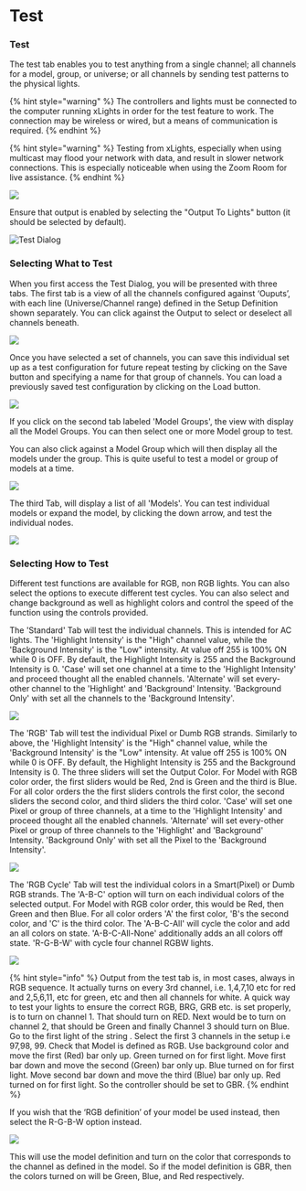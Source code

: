 # Test

### Test

The test tab enables you to test anything from a single channel; all channels for a model, group, or universe; or all channels by sending test patterns to the physical lights.

{% hint style="warning" %}
The controllers and lights must be connected to the computer running xLights in order for the test feature to work.  The connection may be wireless or wired, but a means of communication is required.
{% endhint %}

{% hint style="warning" %}
Testing from xLights, especially when using multicast may flood your network with data, and result in slower network connections.  This is especially noticeable when using the Zoom Room for live assistance.
{% endhint %}

![](https://lh5.googleusercontent.com/0Dm4AzgxkGb-lfbRgygMuSwoOJ0K0UiRCaOJljoXv5qhFzxBO-nTPhZVS4Rm3QdmNTy8taq2gHSnbWRL8vGZbdlNBctKmISkDPfe5o3zRjA89QL0J4qOTBqUqaWi2MwiXY66R0Rh)

Ensure that output is enabled by selecting the "Output To Lights" button \(it should be selected by default\). 

![Test Dialog](../../../.gitbook/assets/image%20%28763%29.png)

### Selecting What to Test

When you first access the Test Dialog, you will be presented with three tabs. The first tab is a view of all the channels configured against  ‘Ouputs’, with each line \(Universe/Channel range\) defined in the Setup Definition shown separately. You can click against the Output to select or deselect all channels beneath.

![](../../../.gitbook/assets/image%20%28759%29.png)

Once you have selected a set of channels, you can save this individual set up as a test configuration for future repeat testing by clicking on the Save button and specifying a name for that group of channels. You can load a previously saved test configuration by clicking on the Load button.

![](../../../.gitbook/assets/image%20%28651%29.png)

If you click on the second tab labeled 'Model Groups', the view with display all the Model Groups. You can then select one or more Model group to test.

You can also click against a Model Group which will then display all the models under the group. This is quite useful to test a model or group of models at a time.

![](../../../.gitbook/assets/image%20%28733%29.png)

The third Tab, will display a list of all 'Models'. You can test individual models or expand the model, by clicking the down arrow, and test the individual nodes.

![](../../../.gitbook/assets/image%20%28277%29.png)

### Selecting How to Test

Different test functions are available for RGB, non RGB lights. You can also select the options to execute different test cycles. You can also select and change background as well as highlight colors and control the speed of the function using the controls provided.

The 'Standard' Tab will test the individual channels. This is intended for AC lights. The  'Highlight Intensity' is the "High" channel value, while the 'Background Intensity' is the "Low" intensity. At value off 255 is 100% ON while 0 is OFF. By default, the Highlight Intensity is 255 and the Background Intensity is 0. 'Case' will set one channel at a time to the 'Highlight Intensity' and proceed thought all the enabled channels. 'Alternate' will set every-other channel to the 'Highlight' and 'Background' Intensity. 'Background Only' with set all the channels to the 'Background Intensity'.

![](../../../.gitbook/assets/image%20%28656%29.png)

The 'RGB' Tab will test the individual Pixel or Dumb RGB strands. Similarly to above, the  'Highlight Intensity' is the "High" channel value, while the 'Background Intensity' is the "Low" intensity. At value off 255 is 100% ON while 0 is OFF. By default, the Highlight Intensity is 255 and the Background Intensity is 0. The three sliders will set the Output Color.  For Model with RGB color order, the first sliders would be Red, 2nd is Green and the third is Blue. For all color orders the the first sliders controls the first color, the second sliders the second color, and third sliders the third color. 'Case' will set one Pixel or group of three channels, at a time to the 'Highlight Intensity' and proceed thought all the enabled channels. 'Alternate' will set every-other Pixel or group of three channels to the 'Highlight' and 'Background' Intensity. 'Background Only' with set all the Pixel to the 'Background Intensity'.

![](../../../.gitbook/assets/image%20%28107%29.png)

The 'RGB Cycle' Tab will test the individual colors in a Smart\(Pixel\) or Dumb RGB strands. The 'A-B-C' option will turn on each individual colors of the selected output. For Model with RGB color order, this would be Red, then Green and then Blue. For all color orders 'A' the first color, 'B's the second color, and 'C' is the third color. The 'A-B-C-All' will cycle the color and add an all colors on state.  'A-B-C-All-None' additionally adds an all colors off state. 'R-G-B-W' with cycle four channel RGBW lights. 

![](../../../.gitbook/assets/image%20%28531%29.png)



{% hint style="info" %}
Output from the test tab is, in most cases, always in RGB sequence.  It actually turns on every 3rd channel, i.e. 1,4,7,10 etc for red and 2,5,6,11, etc for green, etc and then all channels for white.  A quick way to test your lights to ensure the correct RGB, BRG, GRB etc. is set properly, is to turn on channel 1. That should turn on RED.  Next would be to turn on channel 2, that should be Green and finally Channel 3 should turn on Blue. Go to the first light of the string . Select the first 3 channels in the setup i.e 97,98, 99.  Check that Model is defined as RGB. Use background color and move the first \(Red\) bar only up. Green turned on for first light. Move first bar down and move the second \(Green\) bar only up. Blue turned on for first light. Move second bar down and move the third \(Blue\) bar only up. Red turned on for first light. So the controller should be set to GBR.
{% endhint %}

If you wish that the ‘RGB definition’ of your model be used instead, then select the R-G-B-W option instead.

![](../../../.gitbook/assets/image%20%28502%29.png)

This will use the model definition and turn on the color that corresponds to the channel as defined in the model. So if the model definition is GBR, then the colors turned on will be Green, Blue, and Red respectively.

